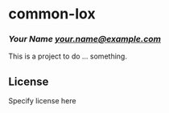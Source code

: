 # common-lox
### _Your Name <your.name@example.com>_

This is a project to do ... something.

## License

Specify license here

